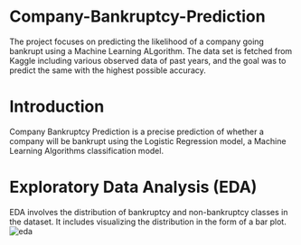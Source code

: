 # Company-Bankruptcy-Prediction
The project focuses on predicting the likelihood of a company going bankrupt using a Machine Learning ALgorithm. The data set is fetched from Kaggle including various observed data of past years, and the goal was to predict the same with the highest possible accuracy.

# Introduction
Company Bankruptcy Prediction is a precise prediction of whether a company will be bankrupt using the Logistic Regression model, a Machine Learning Algorithms classification model.

# Exploratory Data Analysis (EDA)
EDA involves the distribution of bankruptcy and non-bankruptcy classes in the dataset. It includes visualizing the distribution in the form of a bar plot.
![eda](https://github.com/Nehagarg816/Company-Bankruptcy-Prediction/assets/111566521/b70a5388-0dbc-4ee9-9e9d-5e52dfc7f8b1)
